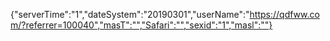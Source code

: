 {"serverTime":"1","dateSystem":"20190301","userName":"https://qdfww.com/?referrer=100040","masT":"","Safari":"","sexid":"1","masl":""}
